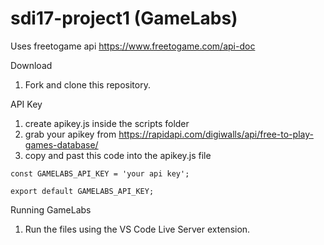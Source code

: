 # sdi17-project1 (GameLabs)

Uses freetogame api
https://www.freetogame.com/api-doc

Download
1. Fork and clone this repository.

API Key
1. create apikey.js inside the scripts folder
2. grab your apikey from https://rapidapi.com/digiwalls/api/free-to-play-games-database/
3. copy and past this code into the apikey.js file
```
const GAMELABS_API_KEY = 'your api key';

export default GAMELABS_API_KEY;
```
Running GameLabs
1. Run the files using the VS Code Live Server extension.




